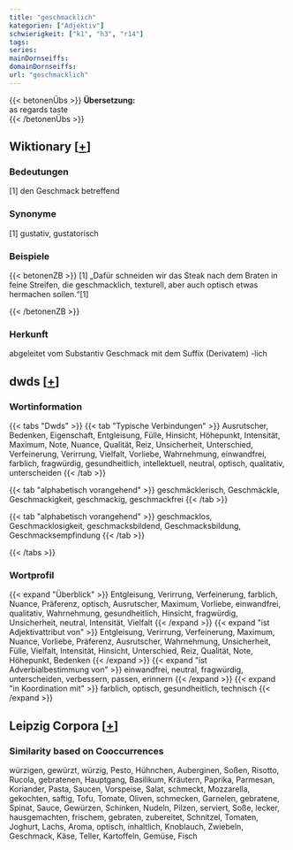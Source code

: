 ```yaml
---
title: "geschmacklich"
kategorien: ["Adjektiv"]
schwierigkeit: ["k1", "h3", "r14"]
tags:
series:
mainDornseiffs:
domainDornseiffs:
url: "geschmacklich"
---
```


{{< betonenÜbs >}}
**Übersetzung:**  
as regards taste  
{{< /betonenÜbs >}}

## Wiktionary [[+](https://de.wiktionary.org/wiki/geschmacklich)]

### Bedeutungen
[1] den Geschmack betreffend  

### Synonyme
[1] gustativ, gustatorisch  

### Beispiele
{{< betonenZB >}}
[1] „Dafür schneiden wir das Steak nach dem Braten in feine Streifen, die geschmacklich, texturell, aber auch optisch etwas hermachen sollen.“[1]  

{{< /betonenZB >}}
### Herkunft
abgeleitet vom Substantiv Geschmack mit dem Suffix (Derivatem) -lich  



## dwds [[+](https://www.dwds.de/wb/geschmacklich)]

### Wortinformation
{{< tabs "Dwds" >}}
{{< tab "Typische Verbindungen" >}}
Ausrutscher, Bedenken, Eigenschaft, Entgleisung, Fülle, Hinsicht, Höhepunkt, Intensität, Maximum, Note, Nuance, Qualität, Reiz, Unsicherheit, Unterschied, Verfeinerung, Verirrung, Vielfalt, Vorliebe, Wahrnehmung, einwandfrei, farblich, fragwürdig, gesundheitlich, intellektuell, neutral, optisch, qualitativ, unterscheiden
{{< /tab >}}

{{< tab "alphabetisch vorangehend" >}}
geschmäcklerisch, Geschmäckle, Geschmackigkeit, geschmackig, geschmackfrei
{{< /tab >}}

{{< tab "alphabetisch vorangehend" >}}
geschmacklos, Geschmacklosigkeit, geschmacksbildend, Geschmacksbildung, Geschmacksempfindung
{{< /tab >}}

{{< /tabs >}}

### Wortprofil
{{< expand "Überblick" >}} Entgleisung, Verirrung, Verfeinerung, farblich, Nuance, Präferenz, optisch, Ausrutscher, Maximum, Vorliebe, einwandfrei, qualitativ, Wahrnehmung, gesundheitlich, Hinsicht, fragwürdig, Unsicherheit, neutral, Intensität, Vielfalt {{< /expand >}}
{{< expand "ist Adjektivattribut von" >}} Entgleisung, Verirrung, Verfeinerung, Maximum, Nuance, Vorliebe, Präferenz, Ausrutscher, Wahrnehmung, Unsicherheit, Fülle, Vielfalt, Intensität, Hinsicht, Unterschied, Reiz, Qualität, Note, Höhepunkt, Bedenken {{< /expand >}}
{{< expand "ist Adverbialbestimmung von" >}} einwandfrei, neutral, fragwürdig, unterscheiden, verbessern, passen, erinnern {{< /expand >}}
{{< expand "in Koordination mit" >}} farblich, optisch, gesundheitlich, technisch {{< /expand >}}

## Leipzig Corpora [[+](https://corpora.uni-leipzig.de/en/res?word=geschmacklich&corpusId=deu_newscrawl-public_2018)]


### Similarity based on Cooccurrences
würzigen, gewürzt, würzig, Pesto, Hühnchen, Auberginen, Soßen, Risotto, Rucola, gebratenen, Hauptgang, Basilikum, Kräutern, Paprika, Parmesan, Koriander, Pasta, Saucen, Vorspeise, Salat, schmeckt, Mozzarella, gekochten, saftig, Tofu, Tomate, Oliven, schmecken, Garnelen, gebratene, Spinat, Sauce, Gewürzen, Schinken, Nudeln, Pilzen, serviert, Soße, lecker, hausgemachten, frischem, gebraten, zubereitet, Schnitzel, Tomaten, Joghurt, Lachs, Aroma, optisch, inhaltlich, Knoblauch, Zwiebeln, Geschmack, Käse, Teller, Kartoffeln, Gemüse, Fisch


